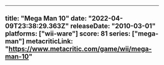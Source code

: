 
---
title: "Mega Man 10"
date: "2022-04-09T23:38:29.363Z"
releaseDate: "2010-03-01"
platforms: ["wii-ware"]
score: 81
series: ["mega-man"]
metacriticLink: "https://www.metacritic.com/game/wii/mega-man-10"
---
